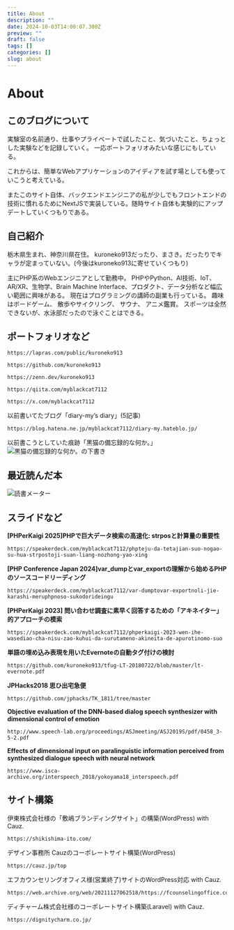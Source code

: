 ```yaml
---
title: About
description: ""
date: 2024-10-03T14:00:07.300Z
preview: ""
draft: false
tags: []
categories: []
slug: about
---
```


# About
## このブログについて
実験室の名前通り、仕事やプライベートで試したこと、気づいたこと、ちょっとした実験などを記録していく。
一応ポートフォリオみたいな感じにもしている。

これからは、簡単なWebアプリケーションのアイディアを試す場としても使っていこうと考えている。

またこのサイト自体、バックエンドエンジニアの私が少しでもフロントエンドの技術に慣れるためにNextJSで実装している。随時サイト自体も実験的にアップデートしていくつもりである。

## 自己紹介
栃木県生まれ、神奈川県在住。
kuroneko913だったり、まさき。だったりでキャラが定まっていない。(今後はkuroneko913に寄せていくつもり)

主にPHP系のWebエンジニアとして勤務中。
PHPやPython、AI技術、IoT、AR/XR、生物学、Brain Machine Interface、プロダクト、データ分析など幅広い範囲に興味がある。 
現在はプログラミングの講師の副業も行っている。
趣味はボードゲーム、 散歩やサイクリング、 サウナ、 アニメ鑑賞。
スポーツは全然できないが、水泳部だったので泳ぐことはできる。

## ポートフォリオなど
```link
https://lapras.com/public/kuroneko913
```
```link
https://github.com/kuroneko913
```
```link
https://zenn.dev/kuroneko913
```
```link
https://qiita.com/myblackcat7112
```
```link
https://x.com/myblackcat7112
```

以前書いてたブログ「diary-my’s diary」(5記事)
```link
https://blog.hatena.ne.jp/myblackcat7112/diary-my.hateblo.jp/
```

以前書こうとしていた痕跡「黒猫の備忘録的な何か。」
![黒猫の備忘録的な何か。の下書き](/images/uploaded/202504/blackcat913.draft-list.PNG)

## 最近読んだ本
![読書メーター](/images/uploaded/screenshot-2024-09-23-232342.png)

## スライドなど

**[PHPerKaigi 2025]PHPで巨大データ検索の高速化: strposと計算量の重要性**
```link
https://speakerdeck.com/myblackcat7112/phpteju-da-tetajian-suo-nogao-su-hua-strpostoji-suan-liang-nozhong-yao-xing
```

**[PHP Conference Japan 2024]var_dumpとvar_exportの理解から始めるPHPのソースコードリーディング**
```link
https://speakerdeck.com/myblackcat7112/var-dumptovar-exportnoli-jie-karashi-meruphpnoso-sukodorideingu
``` 

**[PHPerKaigi 2023] 問い合わせ調査に素早く回答するための「アキネイター」的アプローチの模索**
```link
https://speakerdeck.com/myblackcat7112/phperkaigi-2023-wen-ihe-wasediao-cha-nisu-zao-kuhui-da-surutameno-akineita-de-apurotinomo-suo
```

**単語の埋め込み表現を用いたEvernoteの自動タグ付けの検討**
```link
https://github.com/kuroneko913/tfug-LT-20180722/blob/master/lt-evernote.pdf
```

**JPHacks2018 思ひ出宅急便** 
```link
https://github.com/jphacks/TK_1811/tree/master
```

**Objective evaluation of the DNN-based dialog speech synthesizer with dimensional control of emotion**
```link
http://www.speech-lab.org/proceedings/ASJmeeting/ASJ2019S/pdf/0458_3-5-2.pdf
```

**Effects of dimensional input on paralinguistic information perceived from synthesized dialogue speech with neural network**
```link
https://www.isca-archive.org/interspeech_2018/yokoyama18_interspeech.pdf
```

## サイト構築
伊東株式会社様の「敷嶋ブランディングサイト」の構築(WordPress) with Cauz.
```link
https://shikishima-ito.com/
```
デザイン事務所 Cauzのコーポレートサイト構築(WordPress)
```link
https://cauz.jp/top
```
エフカウンセリングオフィス様(営業終了)サイトのWordPress対応 with Cauz.
```link
https://web.archive.org/web/20211127062518/https://fcounselingoffice.com/
```
ディチャーム株式会社様のコーポレートサイト構築(Laravel) with Cauz.
```link
https://dignitycharm.co.jp/
```
